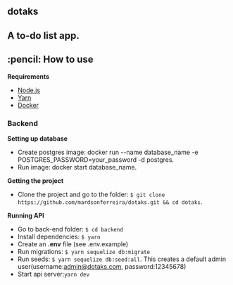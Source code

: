 <h2> dotaks <h2>
A to-do list app.

<h2>:pencil: How to use</h2>

**Requirements**
 - <a href="https://nodejs.org/en/download/">Node.js</a>
 - <a href="https://yarnpkg.com/">Yarn</a>
 - <a href="https://www.docker.com/">Docker</a>
 
 <h3> Backend </h3>
 
 **Setting up database**
 - Create postgres image: docker run --name database_name -e POSTGRES_PASSWORD=your_password -d postgres.
 - Run image: docker start database_name.
 
 **Getting the project**
 - Clone the project and go to the folder: `$ git clone https://github.com/mardsonferreira/dotaks.git && cd dotaks`.
 
 **Running API**
 - Go to back-end folder: `$ cd backend`
 - Install dependencies: `$ yarn`
 - Create an **.env** file (see .env.example)
 - Run migrations: `$ yarn sequelize db:migrate`
 - Run seeds: `$ yarn sequelize db:seed:all`. This creates a default admin user(username:admin@dotaks.com, password:12345678)
 - Start api server:`yarn dev`
